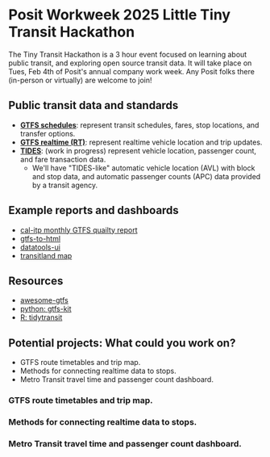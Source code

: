 # Posit Workweek 2025 Little Tiny Transit Hackathon

The Tiny Transit Hackathon is a 3 hour event focused on learning about public transit,
and exploring open source transit data. It will take place on Tues, Feb 4th of Posit's
annual company work week. Any Posit folks there (in-person or virtually) are welcome to join!

## Public transit data and standards

* [**GTFS schedules**](https://gtfs.org/documentation/schedule/reference/): represent transit schedules, fares, stop locations, and transfer options.
* [**GTFS realtime (RT)**](https://gtfs.org/documentation/realtime/reference/): represent realtime vehicle location and trip updates.
* [**TIDES**](https://github.com/TIDES-transit/TIDES): (work in progress) represent vehicle location, passenger count, and fare transaction data.
  - We'll have "TIDES-like" automatic vehicle location (AVL) with block and stop data, and automatic passenger counts (APC) data provided by a transit agency.

## Example reports and dashboards

* [cal-itp monthly GTFS quailty report](https://reports.calitp.org/gtfs_schedule/2024/01/208/)
* [gtfs-to-html](https://github.com/BlinkTagInc/gtfs-to-html)
* [datatools-ui](https://github.com/ibi-group/datatools-ui)
* [transitland map](https://www.transit.land/map)

## Resources

* [awesome-gtfs](https://github.com/andredarcie/awesome-gtfs)
* [python: gtfs-kit](https://github.com/mrcagney/gtfs_kit)
* [R: tidytransit](https://github.com/r-transit/tidytransit)


## Potential projects: What could you work on?

* GTFS route timetables and trip map.
* Methods for connecting realtime data to stops.
* Metro Transit travel time and passenger count dashboard.

### GTFS route timetables and trip map.

### Methods for connecting realtime data to stops.

### Metro Transit travel time and passenger count dashboard.
